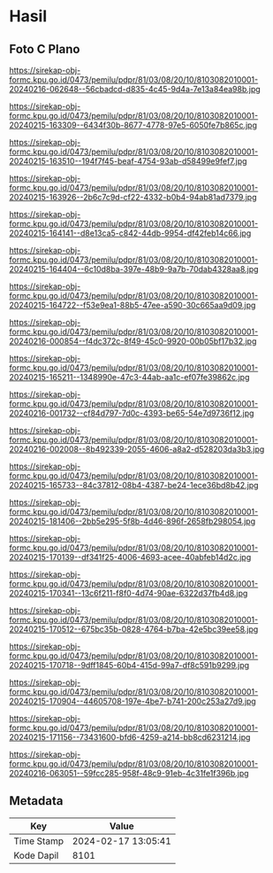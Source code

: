 # Hasil

## Foto C Plano

https://sirekap-obj-formc.kpu.go.id/0473/pemilu/pdpr/81/03/08/20/10/8103082010001-20240216-062648--56cbadcd-d835-4c45-9d4a-7e13a84ea98b.jpg

https://sirekap-obj-formc.kpu.go.id/0473/pemilu/pdpr/81/03/08/20/10/8103082010001-20240215-163309--6434f30b-8677-4778-97e5-6050fe7b865c.jpg

https://sirekap-obj-formc.kpu.go.id/0473/pemilu/pdpr/81/03/08/20/10/8103082010001-20240215-163510--194f7f45-beaf-4754-93ab-d58499e9fef7.jpg

https://sirekap-obj-formc.kpu.go.id/0473/pemilu/pdpr/81/03/08/20/10/8103082010001-20240215-163926--2b6c7c9d-cf22-4332-b0b4-94ab81ad7379.jpg

https://sirekap-obj-formc.kpu.go.id/0473/pemilu/pdpr/81/03/08/20/10/8103082010001-20240215-164141--d8e13ca5-c842-44db-9954-df42feb14c66.jpg

https://sirekap-obj-formc.kpu.go.id/0473/pemilu/pdpr/81/03/08/20/10/8103082010001-20240215-164404--6c10d8ba-397e-48b9-9a7b-70dab4328aa8.jpg

https://sirekap-obj-formc.kpu.go.id/0473/pemilu/pdpr/81/03/08/20/10/8103082010001-20240215-164722--f53e9ea1-88b5-47ee-a590-30c665aa9d09.jpg

https://sirekap-obj-formc.kpu.go.id/0473/pemilu/pdpr/81/03/08/20/10/8103082010001-20240216-000854--f4dc372c-8f49-45c0-9920-00b05bf17b32.jpg

https://sirekap-obj-formc.kpu.go.id/0473/pemilu/pdpr/81/03/08/20/10/8103082010001-20240215-165211--1348990e-47c3-44ab-aa1c-ef07fe39862c.jpg

https://sirekap-obj-formc.kpu.go.id/0473/pemilu/pdpr/81/03/08/20/10/8103082010001-20240216-001732--cf84d797-7d0c-4393-be65-54e7d9736f12.jpg

https://sirekap-obj-formc.kpu.go.id/0473/pemilu/pdpr/81/03/08/20/10/8103082010001-20240216-002008--8b492339-2055-4606-a8a2-d528203da3b3.jpg

https://sirekap-obj-formc.kpu.go.id/0473/pemilu/pdpr/81/03/08/20/10/8103082010001-20240215-165733--84c37812-08b4-4387-be24-1ece36bd8b42.jpg

https://sirekap-obj-formc.kpu.go.id/0473/pemilu/pdpr/81/03/08/20/10/8103082010001-20240215-181406--2bb5e295-5f8b-4d46-896f-2658fb298054.jpg

https://sirekap-obj-formc.kpu.go.id/0473/pemilu/pdpr/81/03/08/20/10/8103082010001-20240215-170139--df341f25-4006-4693-acee-40abfeb14d2c.jpg

https://sirekap-obj-formc.kpu.go.id/0473/pemilu/pdpr/81/03/08/20/10/8103082010001-20240215-170341--13c6f211-f8f0-4d74-90ae-6322d37fb4d8.jpg

https://sirekap-obj-formc.kpu.go.id/0473/pemilu/pdpr/81/03/08/20/10/8103082010001-20240215-170512--675bc35b-0828-4764-b7ba-42e5bc39ee58.jpg

https://sirekap-obj-formc.kpu.go.id/0473/pemilu/pdpr/81/03/08/20/10/8103082010001-20240215-170718--9dff1845-60b4-415d-99a7-df8c591b9299.jpg

https://sirekap-obj-formc.kpu.go.id/0473/pemilu/pdpr/81/03/08/20/10/8103082010001-20240215-170904--44605708-197e-4be7-b741-200c253a27d9.jpg

https://sirekap-obj-formc.kpu.go.id/0473/pemilu/pdpr/81/03/08/20/10/8103082010001-20240215-171156--73431600-bfd6-4259-a214-bb8cd6231214.jpg

https://sirekap-obj-formc.kpu.go.id/0473/pemilu/pdpr/81/03/08/20/10/8103082010001-20240216-063051--59fcc285-958f-48c9-91eb-4c31fe1f396b.jpg


## Metadata

| Key        | Value               |
| ---------- | ------------------- |
| Time Stamp | 2024-02-17 13:05:41 |
| Kode Dapil | 8101                |



